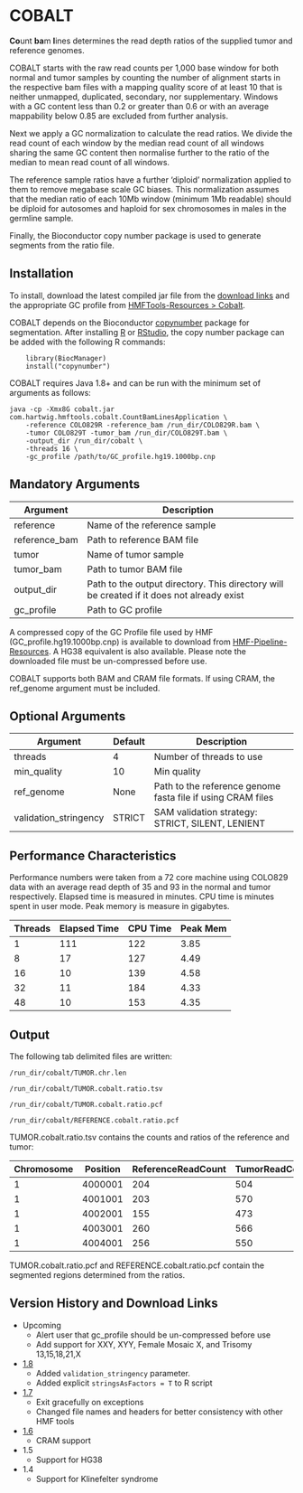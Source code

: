 # COBALT

**Co**unt **ba**m **l**ines determines the read depth ratios of the supplied tumor and reference genomes. 

COBALT starts with the raw read counts per 1,000 base window for both normal and tumor samples by counting the number of alignment starts 
in the respective bam files with a mapping quality score of at least 10 that is neither unmapped, duplicated, secondary, nor supplementary. 
Windows with a GC content less than 0.2 or greater than 0.6 or with an average mappability below 0.85 are excluded from further analysis.

Next we apply a GC normalization to calculate the read ratios. 
We divide the read count of each window by the median read count of all windows sharing the same GC content then normalise further to the 
ratio of the median to mean read count of all windows. 

The reference sample ratios have a further ‘diploid’ normalization applied to them to remove megabase scale GC biases. 
This normalization assumes that the median ratio of each 10Mb window (minimum 1Mb readable) should be diploid for autosomes and haploid for 
sex chromosomes in males in the germline sample.

Finally, the Bioconductor copy number package is used to generate segments from the ratio file.

## Installation

To install, download the latest compiled jar file from the [download links](#version-history-and-download-links) and the appropriate GC profile from [HMFTools-Resources > Cobalt](https://resources.hartwigmedicalfoundation.nl/).

COBALT depends on the Bioconductor [copynumber](http://bioconductor.org/packages/release/bioc/html/copynumber.html) package for segmentation.
After installing [R](https://www.r-project.org/) or [RStudio](https://rstudio.com/), the copy number package can be added with the following R commands:
```
    library(BiocManager)
    install("copynumber")
```

COBALT requires Java 1.8+ and can be run with the minimum set of arguments as follows:

```
java -cp -Xmx8G cobalt.jar com.hartwig.hmftools.cobalt.CountBamLinesApplication \
    -reference COLO829R -reference_bam /run_dir/COLO829R.bam \ 
    -tumor COLO829T -tumor_bam /run_dir/COLO829T.bam \ 
    -output_dir /run_dir/cobalt \ 
    -threads 16 \ 
    -gc_profile /path/to/GC_profile.hg19.1000bp.cnp
```


## Mandatory Arguments

Argument  | Description
---|---
reference | Name of the reference sample
reference_bam | Path to reference BAM file
tumor | Name of tumor sample
tumor_bam | Path to tumor BAM file
output_dir | Path to the output directory. This directory will be created if it does not already exist
gc_profile | Path to GC profile 

A compressed copy of the GC Profile file used by HMF (GC_profile.hg19.1000bp.cnp) is available to download from [HMF-Pipeline-Resources](https://resources.hartwigmedicalfoundation.nl). 
A HG38 equivalent is also available. Please note the downloaded file must be un-compressed before use. 

COBALT supports both BAM and CRAM file formats. If using CRAM, the ref_genome argument must be included.

## Optional Arguments

Argument | Default | Description 
---|---|---
threads | 4 | Number of threads to use
min_quality | 10 | Min quality
ref_genome | None | Path to the reference genome fasta file if using CRAM files
validation_stringency | STRICT | SAM validation strategy: STRICT, SILENT, LENIENT

## Performance Characteristics
Performance numbers were taken from a 72 core machine using COLO829 data with an average read depth of 35 and 93 in the normal and tumor respectively. 
Elapsed time is measured in minutes. 
CPU time is minutes spent in user mode. 
Peak memory is measure in gigabytes.


Threads | Elapsed Time| CPU Time | Peak Mem
---|---|---|---
1 | 111 | 122 | 3.85
8 | 17 | 127 | 4.49
16 | 10 | 139 | 4.58 
32 | 11 | 184 | 4.33
48 | 10 | 153 | 4.35


## Output
The following tab delimited files are written:

`/run_dir/cobalt/TUMOR.chr.len`

`/run_dir/cobalt/TUMOR.cobalt.ratio.tsv`

`/run_dir/cobalt/TUMOR.cobalt.ratio.pcf`

`/run_dir/cobalt/REFERENCE.cobalt.ratio.pcf`

TUMOR.cobalt.ratio.tsv contains the counts and ratios of the reference and tumor:

Chromosome | Position | ReferenceReadCount | TumorReadCount | ReferenceGCRatio | TumorGCRatio | ReferenceGCDiploidRatio
---|---|---|---|---|---|---
1|4000001|204|504|0.8803|0.855|0.8982
1|4001001|203|570|0.8429|0.9149|0.86
1|4002001|155|473|0.6463|0.7654|0.6594
1|4003001|260|566|1.098|0.9328|1.1203
1|4004001|256|550|1.1144|0.9428|1.1371

TUMOR.cobalt.ratio.pcf and REFERENCE.cobalt.ratio.pcf contain the segmented regions determined from the ratios.

## Version History and Download Links
- Upcoming
  - Alert user that gc_profile should be un-compressed before use
  - Add support for XXY, XYY, Female Mosaic X, and Trisomy 13,15,18,21,X
- [1.8](https://github.com/hartwigmedical/hmftools/releases/tag/cobalt-v1.8)
  - Added `validation_stringency` parameter.
  - Added explicit `stringsAsFactors = T` to R script
- [1.7](https://github.com/hartwigmedical/hmftools/releases/tag/cobalt-v1.7)
  - Exit gracefully on exceptions
  - Changed file names and headers for better consistency with other HMF tools
- [1.6](https://github.com/hartwigmedical/hmftools/releases/tag/cobalt-v1.6)
  - CRAM support
- 1.5
  - Support for HG38
- 1.4
  - Support for Klinefelter syndrome